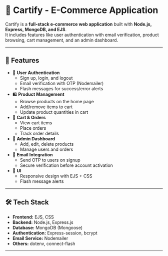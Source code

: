 # 🛒 Cartify - E-Commerce Application

Cartify is a **full-stack e-commerce web application** built with **Node.js, Express, MongoDB, and EJS**.  
It includes features like user authentication with email verification, product browsing, cart management, and an admin dashboard.  

---

## 🚀 Features
- 👤 **User Authentication**
  - Sign up, login, and logout
  - Email verification with OTP (Nodemailer)
  - Flash messages for success/error alerts
- 🛍️ **Product Management**
  - Browse products on the home page
  - Add/remove items to cart
  - Update product quantities in cart
- 🛒 **Cart & Orders**
  - View cart items
  - Place orders
  - Track order details
- 🔑 **Admin Dashboard**
  - Add, edit, delete products
  - Manage users and orders
- 📧 **Email Integration**
  - Send OTP to users on signup
  - Secure verification before account activation
- 🎨 **UI**
  - Responsive design with EJS + CSS
  - Flash message alerts

---

## 🛠️ Tech Stack
- **Frontend:** EJS, CSS
- **Backend:** Node.js, Express.js
- **Database:** MongoDB (Mongoose)
- **Authentication:** Express-session, bcrypt
- **Email Service:** Nodemailer
- **Others:** dotenv, connect-flash

---
